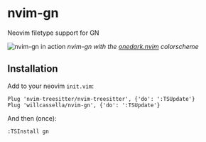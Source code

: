 # nvim-gn

Neovim filetype support for GN

![nvim-gn in action](https://user-images.githubusercontent.com/4460452/138146678-992e2ea5-ad28-4355-a697-f6b2d95a501d.png)
*nvim-gn with the [onedark.nvim](https://github.com/navarasu/onedark.nvim) colorscheme*

## Installation
Add to your neovim `init.vim`:
```vim
Plug 'nvim-treesitter/nvim-treesitter', {'do': ':TSUpdate'}
Plug 'willcassella/nvim-gn', {'do': ':TSUpdate'}
```
And then (once):
```vim
:TSInstall gn
```
